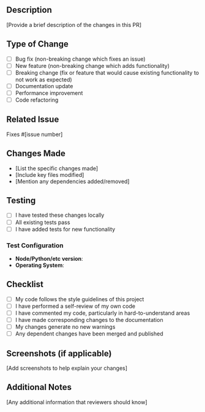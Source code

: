 <!-- 
TEMPLATE: Pull Request
VERSION: 1.0.0
UPDATED: 2025-08-15
AUTHOR: DePalma Workwear Limited

INSTRUCTIONS:
1. Save as "pull_request_template.md" in .github/ directory
2. GitHub will automatically use this for all PRs
3. Remove these HTML comments before committing
4. Customize sections based on your project needs
-->

## Description

[Provide a brief description of the changes in this PR]

## Type of Change

- [ ] Bug fix (non-breaking change which fixes an issue)
- [ ] New feature (non-breaking change which adds functionality)
- [ ] Breaking change (fix or feature that would cause existing functionality to not work as expected)
- [ ] Documentation update
- [ ] Performance improvement
- [ ] Code refactoring

## Related Issue

Fixes #[issue number]

## Changes Made

- [List the specific changes made]
- [Include key files modified]
- [Mention any dependencies added/removed]

## Testing

- [ ] I have tested these changes locally
- [ ] All existing tests pass
- [ ] I have added tests for new functionality

### Test Configuration
- **Node/Python/etc version**: 
- **Operating System**: 

## Checklist

- [ ] My code follows the style guidelines of this project
- [ ] I have performed a self-review of my own code
- [ ] I have commented my code, particularly in hard-to-understand areas
- [ ] I have made corresponding changes to the documentation
- [ ] My changes generate no new warnings
- [ ] Any dependent changes have been merged and published

## Screenshots (if applicable)

[Add screenshots to help explain your changes]

## Additional Notes

[Any additional information that reviewers should know]